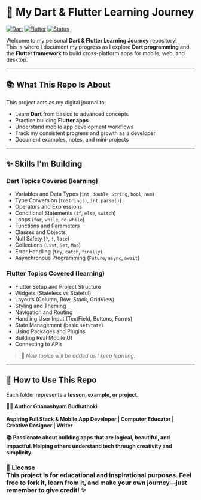 # 🚀 My Dart & Flutter Learning Journey

[![Dart](https://img.shields.io/badge/Dart-Basics%20Ongoing-orange?style=flat-square&logo=dart)](https://dart.dev/) 
[![Flutter](https://img.shields.io/badge/Flutter-UI%20Waiting-orange?style=flat-square&logo=flutter)](https://flutter.dev/) 
[![Status](https://img.shields.io/badge/Status-Pending-orange?style=flat-square)]()


Welcome to my personal **Dart & Flutter Learning Journey** repository!  
This is where I document my progress as I explore **Dart programming** and the **Flutter framework** to build cross-platform apps for mobile, web, and desktop.

---

## 📚 What This Repo Is About
This project acts as my digital journal to:

- Learn **Dart** from basics to advanced concepts  
- Practice building **Flutter apps**  
- Understand mobile app development workflows  
- Track my consistent progress and growth as a developer  
- Document examples, notes, and mini-projects  

---

## ✨ Skills I'm Building

### Dart Topics Covered (learning)
- Variables and Data Types (`int`, `double`, `String`, `bool`, `num`)  
- Type Conversion (`toString()`, `int.parse()`)  
- Operators and Expressions  
- Conditional Statements (`if`, `else`, `switch`)  
- Loops (`for`, `while`, `do-while`)  
- Functions and Parameters  
- Classes and Objects  
- Null Safety (`?`, `!`, `late`)  
- Collections (`List`, `Set`, `Map`)  
- Error Handling (`try`, `catch`, `finally`)  
- Asynchronous Programming (`Future`, `async`, `await`)  

### Flutter Topics Covered (learning)
- Flutter Setup and Project Structure  
- Widgets (Stateless vs Stateful)  
- Layouts (Column, Row, Stack, GridView)  
- Styling and Theming  
- Navigation and Routing  
- Handling User Input (TextField, Buttons, Forms)  
- State Management (basic `setState`)  
- Using Packages and Plugins  
- Building Real Mobile UI  
- Connecting to APIs  

> 🧪 *New topics will be added as I keep learning.*  

---

## 🧠 How to Use This Repo

Each folder represents a **lesson, example, or project**.  

<strong>
🧑‍🎓 Author Ghanashyam Budhathoki <br> <br>
Aspiring Full Stack & Mobile App Developer | Computer Educator | Creative Designer | Writer

📚 Passionate about building apps that are logical, beautiful, and impactful.
Helping others understand tech through creativity and simplicity.</strong>

<h3>📜 License <br>
This project is for educational and inspirational purposes.
Feel free to fork it, learn from it, and make your own journey—just remember to give credit! ✨</h3>

